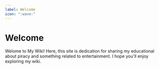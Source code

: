```yaml
---
label: Welcome
icon: ":wave:"
---
```


# Welcome

Welome to My Wiki! Here, this site is dedication for sharing my educational about piracy and something related to entertainment. I hope you'll enjoy exploring my wiki.
